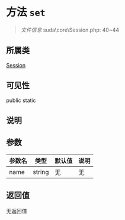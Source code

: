 # 方法 `set`

> *文件信息* suda\core\Session.php: 40~44

## 所属类 

[Session](../Session.md)

## 可见性

 public static

## 说明



## 参数


| 参数名 | 类型 | 默认值 | 说明 |
|--------|-----|-------|-------|
| name |  string | 无 | 无 |



## 返回值

无返回值

